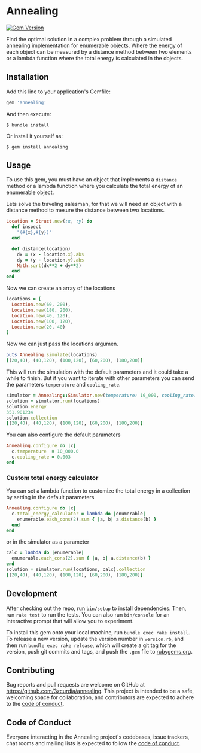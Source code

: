 # Annealing
[![Gem Version](https://badge.fury.io/rb/annealing.svg)](https://badge.fury.io/rb/annealing)

Find the optimal solution in a complex problem through a simulated annealing implementation for enumerable objects. Where the energy of each object can be measured by a distance method between two elements or a lambda function where the total energy is calculated in the objects.

## Installation

Add this line to your application's Gemfile:

```ruby
gem 'annealing'
```

And then execute:

    $ bundle install

Or install it yourself as:

    $ gem install annealing

## Usage

To use this gem, you must have an object that implements a `distance` method or a lambda function where you calculate the total energy of an enumerable object.

Lets solve the traveling salesman, for that we will need an object with a distance method
to mesure the distance between two locations.

```ruby
Location = Struct.new(:x, :y) do
  def inspect
    "(#{x},#{y})"
  end

  def distance(location)
    dx = (x - location.x).abs
    dy = (y - location.y).abs
    Math.sqrt(dx**2 + dy**2)
  end
end
```

Now we can create an array of the locations

```ruby
locations = [
  Location.new(60, 200),
  Location.new(180, 200),
  Location.new(40, 120),
  Location.new(100, 120),
  Location.new(20, 40)
]
```

Now we can just pass the locations argumen.

```ruby
puts Annealing.simulate(locations)
[(20,40), (40,120), (100,120), (60,200), (180,200)]
```

This will run the simulation with the default parameters and it could take a while to finish.
But if you want to iterate with other parameters you can send the parameters `temperature` and `cooling_rate`.

```ruby
simulator = Annealing::Simulator.new(temperature: 10_000, cooling_rate: 0.5)
solution = simulator.run(locations)
solution.energy
351.901234
solution.collection
[(20,40), (40,120), (100,120), (60,200), (180,200)]
```

You can also configure the default parameters

```ruby
Annealing.configure do |c|
  c.temperature  = 10_000.0
  c.cooling_rate = 0.003
end
```

### Custom total energy calculator

You can set a lambda function to customize the total energy in a collection by setting in the default parameters

```ruby
Annealing.configure do |c|
  c.total_energy_calculator = lambda do |enumerable|
    enumerable.each_cons(2).sum { |a, b| a.distance(b) }
  end
end
```

or in the simulator as a parameter

```ruby
calc = lambda do |enumerable|
  enumerable.each_cons(2).sum { |a, b| a.distance(b) }
end
solution = simulator.run(locations, calc).collection
[(20,40), (40,120), (100,120), (60,200), (180,200)]
```

## Development

After checking out the repo, run `bin/setup` to install dependencies. Then, run `rake test` to run the tests. You can also run `bin/console` for an interactive prompt that will allow you to experiment.

To install this gem onto your local machine, run `bundle exec rake install`. To release a new version, update the version number in `version.rb`, and then run `bundle exec rake release`, which will create a git tag for the version, push git commits and tags, and push the `.gem` file to [rubygems.org](https://rubygems.org).

## Contributing

Bug reports and pull requests are welcome on GitHub at https://github.com/3zcurdia/annealing. This project is intended to be a safe, welcoming space for collaboration, and contributors are expected to adhere to the [code of conduct](https://github.com/3zcurdia/annealing/blob/master/CODE_OF_CONDUCT.md).


## Code of Conduct

Everyone interacting in the Annealing project's codebases, issue trackers, chat rooms and mailing lists is expected to follow the [code of conduct](https://github.com/3zcurdia/annealing/blob/master/CODE_OF_CONDUCT.md).
